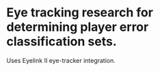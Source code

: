 # Eye tracking research for determining player error classification sets.
Uses Eyelink II eye-tracker integration.
